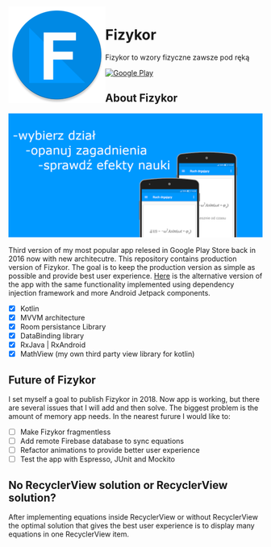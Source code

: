 <img align="left" src="/app/src/main/res/mipmap-xxxhdpi/ic_launcher.png" alt="">

# Fizykor

Fizykor to wzory fizyczne zawsze pod ręką  
  
[![Google Play](https://play.google.com/intl/en_us/badges/images/badge_new.png)](https://play.google.com/store/apps/details?id=com.clakestudio.pc.fizykor)

## About Fizykor
![Back](/images/back.PNG)

Third version of my most popular app relesed in Google Play Store back in 2016 now with new architecutre. This repository contains production version of Fizykor. The goal is to keep the production version as simple as possible and provide best user experience. [Here](https://github.com/jstarczewski/Fizykor3) is the alternative version of the app with the same functionality implemented using dependency injection framework and more Android Jetpack components.  
- [x] Kotlin
- [x] MVVM architecture
- [x] Room persistance Library
- [x] DataBinding library
- [x] RxJava | RxAndroid
- [x] MathView (my own third party view library for kotlin)
## Future of Fizykor
I set myself a goal to publish Fizykor in 2018. Now app is working, but there are several issues that I will add and then solve. The biggest problem is the amount of memory app needs. In the nearest furure I would like to:  
- [ ] Make Fizykor fragmentless
- [ ] Add remote Firebase database to sync equations
- [ ] Refactor animations to provide better user experience
- [ ] Test the app with Espresso, JUnit and Mockito

## No RecyclerView solution or RecyclerView solution?
After implementing equations inside RecyclerView or without RecyclerView the optimal solution that gives the best user experience is to display many equations in one RecyclerView item.
